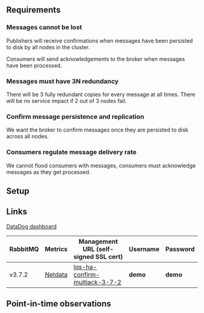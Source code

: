 ## Requirements

### Messages cannot be lost

Publishers will receive confirmations when messages have been persisted to disk by all nodes in the cluster.

Consumers will send acknowledgements to the broker when messages have been processed.

### Messages must have 3N redundancy

There will be 3 fully redundant copies for every message at all times.
There will be no service impact if 2 out of 3 nodes fail.

### Confirm message persistence and replication

We want the broker to confirm messages once they are persisted to disk across all nodes.

### Consumers regulate message delivery rate

We cannot flood consumers with messages, consumers must acknowledge messages as they get processed.

## Setup

## Links

[DataDog dashboard](https://p.datadoghq.com/sb/eac1d6667-75ac04872a)

| RabbitMQ | Metrics                                                                     | Management URL (self-signed SSL cert)                                                   | Username | Password |
| -        | -                                                                           | -                                                                                       | -        | -        |
| v3.7.2   | [Netdata](https://0-netdata-lqs-ha-confirm-multiack-3-7-2.gcp.rabbitmq.com) | [lqs-ha-confirm-multiack-3-7-2](https://lqs-ha-confirm-multiack-3-7-2.gcp.rabbitmq.com) | **demo** | **demo** |

## Point-in-time observations

